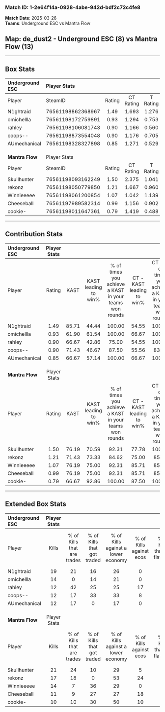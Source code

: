 ### Match ID: 1-2e64f14a-0928-4abe-942d-bdf2c72c4fe8  
**Match Date**: 2025-03-26  
**Teams**: Underground ESC vs Mantra Flow  

## **Map**: de_dust2 - Underground ESC (8) vs Mantra Flow (13)  
---  

## Box Stats  

| **Underground ESC** | Player Stats      |        |           |          |       |       |       |         |        |      |     |
| :- | :- | :-: | :-: | :-: | :-: | :-: | :-: | :-: | :-: | :-: | :-: |
| Player              | SteamID           | Rating | CT Rating | T Rating | KAST  |  ADR  | Kills | Assists | Deaths | K/D  | HS% |
| N1ghtraid           | 76561198862368967 |  1.49  |   1.693   |  1.276   | 85.71 | 100.2 |  19   |    6    |   13   | 1.46 | 21  |
| omichellla          | 76561198172759891 |  0.93  |   1.294   |  0.753   | 61.90 | 72.6  |  14   |    4    |   16   | 0.88 | 71  |
| rahley              | 76561198106081743 |  0.90  |   1.166   |  0.560   | 66.67 | 57.2  |  12   |    2    |   13   | 0.92 | 50  |
| coops--             | 76561198873554048 |  0.90  |   1.176   |  0.705   | 71.43 | 64.9  |  12   |    4    |   16   | 0.75 | 50  |
| AUmechanical        | 76561198328327898 |  0.85  |   1.271   |  0.529   | 66.67 | 56.4  |  12   |    2    |   15   | 0.80 | 50  |
|                     |                   |        |           |          |       |       |       |         |        |      |     |
|                     |                   |        |           |          |       |       |       |         |        |      |     |
|                     |                   |        |           |          |       |       |       |         |        |      |     |
| **Mantra Flow**     | Player Stats      |        |           |          |       |       |       |         |        |      |     |
| Player              | SteamID           | Rating | CT Rating | T Rating | KAST  |  ADR  | Kills | Assists | Deaths | K/D  | HS% |
| Skullhunter         | 76561198093162249 |  1.50  |   2.375   |  1.041   | 76.19 | 90.1  |  21   |    2    |   11   | 1.91 | 33  |
| rekonz              | 76561198050779850 |  1.21  |   1.667   |  0.960   | 71.43 | 82.9  |  17   |    4    |   14   | 1.21 | 70  |
| Winnieeeee          | 76561198061200854 |  1.07  |   1.042   |  1.139   | 76.19 | 71.5  |  14   |    5    |   15   | 0.93 | 42  |
| Cheeseball          | 76561197989582314 |  0.99  |   1.156   |  0.902   | 76.19 | 68.1  |  11   |   11    |   14   | 0.79 | 45  |
| cookie-             | 76561198011647361 |  0.79  |   1.419   |  0.488   | 66.67 | 58.6  |  10   |    4    |   15   | 0.67 | 30  |
---  

## Contribution Stats  

| **Underground ESC** | Player Stats |       |                      |                                                        |                           |                                                             |                          |                                                            |
| :- | :-: | :-: | :-: | :-: | :-: | :-: | :-: | :-: |
| Player              |    Rating    | KAST  | KAST leading to win% | % of times you achieve a KAST in your teams won rounds | CT - KAST leading to win% | CT - % of times you achieve a KAST in your teams won rounds | T - KAST leading to win% | T - % of times you achieve a KAST in your teams won rounds |
| N1ghtraid           |     1.49     | 85.71 |        44.44         |                         100.00                         |           54.55           |                           100.00                            |          28.57           |                           100.00                           |
| omichellla          |     0.93     | 61.90 |        61.54         |                         100.00                         |           66.67           |                           100.00                            |          50.00           |                           100.00                           |
| rahley              |     0.90     | 66.67 |        42.86         |                         75.00                          |           54.55           |                           100.00                            |           0.00           |                            0.00                            |
| coops--             |     0.90     | 71.43 |        46.67         |                         87.50                          |           55.56           |                            83.33                            |          33.33           |                           100.00                           |
| AUmechanical        |     0.85     | 66.67 |        57.14         |                         100.00                         |           66.67           |                           100.00                            |          40.00           |                           100.00                           |
|                     |              |       |                      |                                                        |                           |                                                             |                          |                                                            |
|                     |              |       |                      |                                                        |                           |                                                             |                          |                                                            |
|                     |              |       |                      |                                                        |                           |                                                             |                          |                                                            |
| **Mantra Flow**     | Player Stats |       |                      |                                                        |                           |                                                             |                          |                                                            |
| Player              |    Rating    | KAST  | KAST leading to win% | % of times you achieve a KAST in your teams won rounds | CT - KAST leading to win% | CT - % of times you achieve a KAST in your teams won rounds | T - KAST leading to win% | T - % of times you achieve a KAST in your teams won rounds |
| Skullhunter         |     1.50     | 76.19 |        70.59         |                         92.31                          |           77.78           |                           100.00                            |          62.50           |                           83.33                            |
| rekonz              |     1.21     | 71.43 |        73.33         |                         84.62                          |           75.00           |                            85.71                            |          71.43           |                           83.33                            |
| Winnieeeee          |     1.07     | 76.19 |        75.00         |                         92.31                          |           85.71           |                            85.71                            |          66.67           |                           100.00                           |
| Cheeseball          |     0.99     | 76.19 |        75.00         |                         92.31                          |           85.71           |                            85.71                            |          66.67           |                           100.00                           |
| cookie-             |     0.79     | 66.67 |        92.86         |                         100.00                         |           87.50           |                           100.00                            |          100.00          |                           100.00                           |
---  

## Extended Box Stats  

| **Underground ESC** | Player Stats |                            |                            |                                    |                         |                              |                                 |        |                             |                                     |                          |                               |                            |
| :- | :-: | :-: | :-: | :-: | :-: | :-: | :-: | :-: | :-: | :-: | :-: | :-: | :-: |
| Player              |    Kills     | % of Kills that are trades | % of Kills that got traded | % of Kills against a lower economy | % of Kills against ecos | % of Kills that are flawless | % of Kills that are close duels | Deaths | % of Deaths that get traded | % of Deaths against a lower economy | % of Deaths against ecos | % of Deaths that are flawless | % of Deaths that are close |
| N1ghtraid           |      19      |             21             |             16             |                 26                 |            0            |              79              |                0                |   13   |              8              |                 15                  |            8             |              77               |             0              |
| omichellla          |      14      |             0              |             14             |                 21                 |            0            |              71              |               14                |   16   |             31              |                 13                  |            6             |              81               |             6              |
| rahley              |      12      |             42             |             25             |                 25                 |           17            |              75              |                0                |   13   |              0              |                 15                  |            8             |              69               |             8              |
| coops--             |      12      |             17             |             33             |                 33                 |            8            |              58              |                8                |   16   |             19              |                 19                  |            6             |              75               |             6              |
| AUmechanical        |      12      |             17             |             0              |                 17                 |            0            |              50              |                0                |   15   |             27              |                 20                  |            7             |              80               |             0              |
|                     |              |                            |                            |                                    |                         |                              |                                 |        |                             |                                     |                          |                               |                            |
|                     |              |                            |                            |                                    |                         |                              |                                 |        |                             |                                     |                          |                               |                            |
|                     |              |                            |                            |                                    |                         |                              |                                 |        |                             |                                     |                          |                               |                            |
| **Mantra Flow**     | Player Stats |                            |                            |                                    |                         |                              |                                 |        |                             |                                     |                          |                               |                            |
| Player              |    Kills     | % of Kills that are trades | % of Kills that got traded | % of Kills against a lower economy | % of Kills against ecos | % of Kills that are flawless | % of Kills that are close duels | Deaths | % of Deaths that get traded | % of Deaths against a lower economy | % of Deaths against ecos | % of Deaths that are flawless | % of Deaths that are close |
| Skullhunter         |      21      |             24             |             10             |                 29                 |            5            |              71              |                5                |   11   |             36              |                 18                  |            0             |              109              |             0              |
| rekonz              |      17      |             18             |             0              |                 53                 |           24            |              76              |                6                |   14   |             14              |                  7                  |            0             |              71               |             7              |
| Winnieeeee          |      14      |             7              |             36             |                 29                 |            0            |              93              |                0                |   15   |              7              |                 13                  |            7             |              40               |             7              |
| Cheeseball          |      11      |             9              |             27             |                 27                 |           18            |              73              |                0                |   14   |              7              |                 14                  |            0             |              79               |             0              |
| cookie-             |      10      |             10             |             30             |                 50                 |           10            |              70              |               10                |   15   |             27              |                 20                  |            7             |              60               |             7              |
